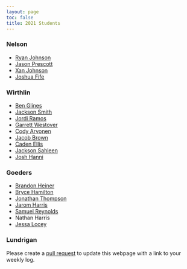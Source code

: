 ```yaml
---
layout: page
toc: false
title: 2021 Students
---
```


### Nelson
* [Ryan Johnson](https://ryancj14.github.io/ryancj14/pages/log)
* [Jason Prescott](https://jason1234309.github.io/Immerse_Website/pages/log/)
* [Xan Johnson](https://immerse.xanjohnson.com/daily)
* [Joshua Fife](https://whiteninjaz.github.io/pages/log/)


### Wirthlin
* [Ben Glines](https://benglines.github.io/immerse-website/pages/log/)
* [Jackson Smith](https://rjsmith1999.github.io/IMMERSE/pages/log/)
* [Jordi Ramos](https://jordi1215.github.io/pages/log)
* [Garrett Westover](https://garrettxw.github.io/garrettx/pages/log)
* [Cody Arvonen](https://codyarvonen.github.io/personal_website/)
* [Jacob Brown](https://jacobdbrown4.github.io/jacob_brown//pages/log/)
* [Caden Ellis](https://caden-ellis77.github.io/ImmerseSite/pages/log/)
* [Jackson Sahleen](https://jacksonsahleen.github.io/IMMERSE_2021_log/)
* [Josh Hanni](https://joshhanni20.github.io/immersewebsite/pages/log/)

### Goeders
* [Brandon Heiner](https://heinerb1.github.io/pages/log/)
* [Bryce Hamilton](https://brycejh.github.io/CCL_Page/pages/log/)
* [Jonathan Thompson](https://jonath48.github.io/pages/log/)
* [Jarom Harris](https://jaromharris.github.io/immerse/)
* [Samuel Reynolds](https://thedhcreator.github.io/pages/log/)
* Nathan Harris
* [Jessa Locey](https://jessalocey.github.io/pages/log/)

### Lundrigan


Please create a [pull request](https://github.com/byu-cpe/ComputingBootCamp/pulls) to update this webpage with a link to your weekly log.
